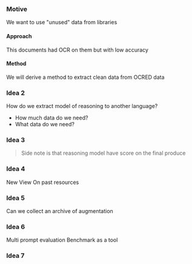 ### Motive 
We want to use "unused" data from libraries
#### Approach
This documents had OCR on them but with low accuracy 
#### Method
We will derive a method to extract clean data from OCRED data
### Idea 2
How do we extract model of reasoning to another language?
- How much data do we need?
- What data do we need?
### Idea 3
> Side note is that reasoning model have score on the final produce
### Idea 4 
New View On past resources 
### Idea 5
Can we collect an archive of augmentation 
### Idea 6
Multi prompt evaluation Benchmark as a tool
### Idea 7

